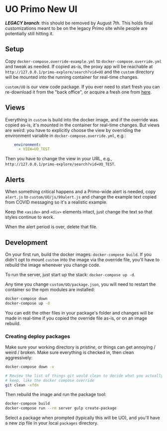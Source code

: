 # UO Primo New UI

***LEGACY branch***: this should be removed by August 7th. This holds final
customizations meant to be on the legacy Primo site while people are
potentially still hitting it.

## Setup

Copy `docker-compose.override-example.yml` to `docker-compose.override.yml` and
tweak as needed.  If copied as-is, the proxy app will be reachable at
`http://127.0.0.1/primo-explore/search?vid=UO` and the `custom` directory will
be mounted into the running container for real-time changes.

`custom/UO` is our view code package. If you ever need to start fresh you can
re-download it from the "back office", or acquire a fresh one from
[here](https://github.com/ExLibrisGroup/primo-explore-package).

## Views

Everything in `custom` is build into the docker image, and if the override was
copied as-is, it's mounted in the container for real-time changes.  But views
are weird: you have to explicitly choose the view by overriding the environment
variable in `docker-compose.override.yml`, e.g.:

```yaml
    environment:
      - VIEW=UO_TEST
```

Then you have to change the view in your URL, e.g.,
`http://127.0.0.1/primo-explore/search?vid=UO_TEST`.

## Alerts

When something critical happens and a Primo-wide alert is needed, copy
`alert.js` to `custom/UO/js/99alert.js` and change the example text copied from
COVID messaging so it's a realistic example.

Keep the `<aside>` and `<div>` elements intact, just change the text so that
styles continue to work.

When the alert period is over, delete that file.

## Development

On your first run, build the docker images: `docker-compose build`.  If you
didn't opt to mount `custom` into the image via the override file, you'll have
to rebuild the image whenever you change code.

To run the server, just start up the stack: `docker-compose up -d`.

Any time you change `custom/UO/package.json`, you will need to restart the
container so the npm modules are installed:

```sh
docker-compose down
docker-compose up -d
```

You can edit the other files in your package's folder and changes will be made
in real-time if you copied the override file as-is, or on an image rebuild.

### Creating deploy packages

Make sure your working directory is *pristine*, or things can get annoying /
weird / broken. Make sure everything is checked in, then clean aggressively:

```sh
docker-compose down -v

# Review the list of things git would clean to decide what you actually MUST
# keep, like the docker compose override
git clean -xfdn
```

Then rebuild the image and run the package tool:

```sh
docker-compose build
docker-compose run --rm server gulp create-package
```

Select a package when prompted (typically this will be UO), and you'll have a
new zip file in your local `packages` directory.
